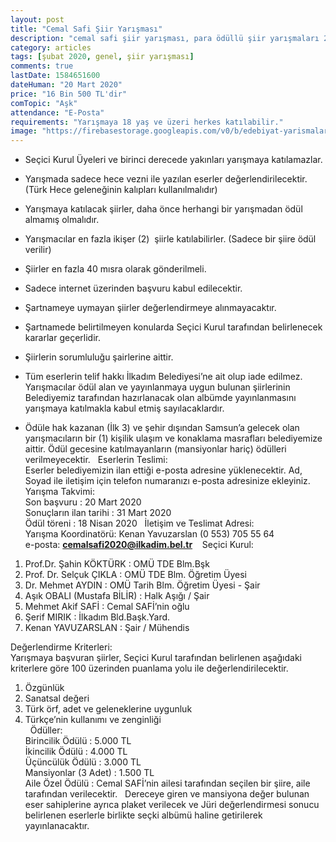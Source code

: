 ```yaml
---
layout: post
title: "Cemal Safi Şiir Yarışması"
description: "cemal safi şiir yarışması, para ödüllü şiir yarışmaları 2020"
category: articles
tags: [şubat 2020, genel, şiir yarışması]
comments: true
lastDate: 1584651600
dateHuman: "20 Mart 2020"
price: "16 Bin 500 TL'dir"
comTopic: "Aşk"
attendance: "E-Posta"
requirements: "Yarışmaya 18 yaş ve üzeri herkes katılabilir."
image: "https://firebasestorage.googleapis.com/v0/b/edebiyat-yarismalari.appspot.com/o/cemal-safi-siir-yarismasi.jpeg?alt=media&token=faac28a3-b849-44ca-8d50-e9be82aae1b4"
---
```


- Seçici Kurul Üyeleri ve birinci derecede yakınları yarışmaya katılamazlar.
- Yarışmada sadece hece vezni ile yazılan eserler değerlendirilecektir. (Türk Hece geleneğinin kalıpları kullanılmalıdır)
- Yarışmaya katılacak şiirler, daha önce herhangi bir yarışmadan ödül almamış olmalıdır.
- Yarışmacılar en fazla ikişer (2)  şiirle katılabilirler. (Sadece bir şiire ödül verilir)

- Şiirler en fazla 40 mısra olarak gönderilmeli. 
- Sadece internet üzerinden başvuru kabul edilecektir.
- Şartnameye uymayan şiirler değerlendirmeye alınmayacaktır.
- Şartnamede belirtilmeyen konularda Seçici Kurul tarafından belirlenecek kararlar geçerlidir. 
- Şiirlerin sorumluluğu şairlerine aittir.
- Tüm eserlerin telif hakkı İlkadım Belediyesi’ne ait olup iade edilmez. Yarışmacılar ödül alan ve yayınlanmaya uygun bulunan şiirlerinin Belediyemiz tarafından hazırlanacak olan albümde yayınlanmasını yarışmaya katılmakla kabul etmiş sayılacaklardır. 
- Ödüle hak kazanan (İlk 3) ve şehir dışından Samsun’a gelecek olan yarışmacıların bir (1) kişilik ulaşım ve konaklama masrafları belediyemize aittir. Ödül gecesine katılmayanların (mansiyonlar hariç) ödülleri verilmeyecektir.
 
Eserlerin Teslimi:  
Eserler belediyemizin ilan ettiği e-posta adresine yüklenecektir.
Ad, Soyad ile iletişim için telefon numaranızı e-posta adresinize ekleyiniz.
 
Yarışma Takvimi:  
Son başvuru		        : 20 Mart	2020  
Sonuçların ilan tarihi	: 31 Mart	2020  
Ödül töreni		        : 18 Nisan 	2020
 
İletişim ve Teslimat Adresi:  
Yarışma Koordinatörü: Kenan Yavuzarslan (0 553) 705 55 64  
e-posta: **cemalsafi2020@ilkadim.bel.tr**
  
Seçici Kurul:  
1. Prof.Dr. Şahin KÖKTÜRK		    : OMÜ TDE Blm.Bşk  
2. Prof. Dr. Selçuk ÇIKLA			: OMÜ TDE Blm. Öğretim Üyesi  
3. Dr. Mehmet AYDIN			        : OMÜ Tarih Blm. Öğretim Üyesi - Şair  
4. Aşık OBALI (Mustafa BİLİR)		: Halk Aşığı / Şair 
5. Mehmet Akif SAFİ			        : Cemal SAFİ’nin oğlu  
6. Şerif MIRIK				        : İlkadım Bld.Başk.Yard.
7. Kenan YAVUZARSLAN			    : Şair / Mühendis

Değerlendirme Kriterleri:  
Yarışmaya başvuran şiirler, Seçici Kurul tarafından belirlenen aşağıdaki kriterlere göre 100 üzerinden puanlama yolu ile değerlendirilecektir. 
1. Özgünlük
2. Sanatsal değeri
3. Türk örf, adet ve geleneklerine uygunluk
4. Türkçe’nin kullanımı ve zenginliği  
 
Ödüller:  
Birincilik Ödülü	    : 5.000 TL  
İkincilik Ödülü	        : 4.000 TL  
Üçüncülük Ödülü	        : 3.000 TL  
Mansiyonlar (3 Adet)	: 1.500 TL  
Aile Özel Ödülü	: Cemal SAFİ’nin ailesi tarafından seçilen bir şiire, aile tarafından verilecektir.
 
Dereceye giren ve mansiyona değer bulunan eser sahiplerine ayrıca plaket verilecek ve Jüri değerlendirmesi sonucu belirlenen eserlerle birlikte seçki albümü haline getirilerek yayınlanacaktır.